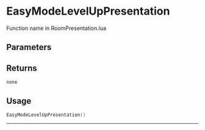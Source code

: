 # EasyModeLevelUpPresentation

Function name in RoomPresentation.lua

## Parameters

## Returns

`none`

## Usage

```lua
EasyModeLevelUpPresentation()
```

---
